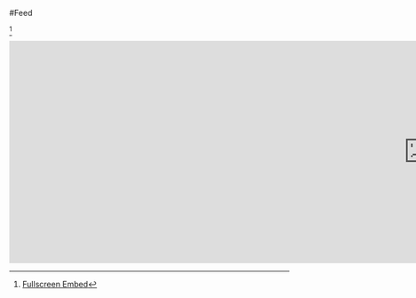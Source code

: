 #Feed

[^1]

<style>
.ui-resizable-helper { border: 1px dotted gray; }
.resizable{display:block; width:1500px; height:400px; padding:0px; border:0px solid gray; overflow:hidden; position:relative;}
iframe{ width:100%; height:100%; resize:both; overflow:auto}
</style>

<link href="http://ajax.googleapis.com/ajax/libs/jqueryui/1.8/themes/start/jquery-ui.css" rel="stylesheet"/>
<script src="http://ajax.googleapis.com/ajax/libs/jquery/1.4/jquery.min.js"></script>
<script src="http://ajax.googleapis.com/ajax/libs/jqueryui/1.8/jquery-ui.min.js"></script>
<script>
document.addEventListener('DataPageReady', function (event) {
$( ".content" ).resizable({
animate: true, animateEasing: 'swing', animateDuration: 500
});
});
</script>


<iframe allowfullscreen sandbox="allow-top-navigation allow-scripts allow-popups allow-popups-to-escape-sandbox" class="resizable" width="400" height="800" src="https://www.mastofeed.com/apiv2/feed?userurl=https%3A%2F%2Fmastodon.world%2Fusers%2FGL513&theme=dark&size=100&header=true&replies=false&boosts=true"></iframe>

[^1]: [Fullscreen Embed](https://www.mastofeed.com/apiv2/feed?userurl=https%3A%2F%2Fmastodon.world%2Fusers%2FGL513&theme=dark&size=100&header=true&replies=false&boosts=true)
